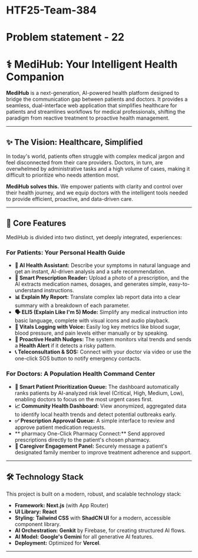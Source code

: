 ﻿# HTF25-Team-384
# Problem statement - 22

# ⚕️ MediHub: Your Intelligent Health Companion

**MediHub** is a next-generation, AI-powered health platform designed to bridge the communication gap between patients and doctors. It provides a seamless, dual-interface web application that simplifies healthcare for patients and streamlines workflows for medical professionals, shifting the paradigm from reactive treatment to proactive health management.

---

## ✨ The Vision: Healthcare, Simplified

In today's world, patients often struggle with complex medical jargon and feel disconnected from their care providers. Doctors, in turn, are overwhelmed by administrative tasks and a high volume of cases, making it difficult to prioritize who needs attention most.

**MediHub solves this.** We empower patients with clarity and control over their health journey, and we equip doctors with the intelligent tools needed to provide efficient, proactive, and data-driven care.

---

## 🚀 Core Features

MediHub is divided into two distinct, yet deeply integrated, experiences:

### For Patients: Your Personal Health Guide
*   **🤖 AI Health Assistant:** Describe your symptoms in natural language and get an instant, AI-driven analysis and a safe recommendation.
*   **📄 Smart Prescription Reader:** Upload a photo of a prescription, and the AI extracts medication names, dosages, and generates simple, easy-to-understand instructions.
*   **📊 Explain My Report:** Translate complex lab report data into a clear summary with a breakdown of each parameter.
*   **🗣️ ELI5 (Explain Like I'm 5) Mode:** Simplify any medical instruction into basic language, complete with visual icons and audio playback.
*   **🎤 Vitals Logging with Voice:** Easily log key metrics like blood sugar, blood pressure, and pain levels either manually or by speaking.
*   **🚨 Proactive Health Nudges:** The system monitors vital trends and sends a **Health Alert** if it detects a risky pattern.
*   **📞 Teleconsultation & SOS:** Connect with your doctor via video or use the one-click SOS button to notify emergency contacts.

### For Doctors: A Population Health Command Center
*   **🧠 Smart Patient Prioritization Queue:** The dashboard automatically ranks patients by AI-analyzed risk level (Critical, High, Medium, Low), enabling doctors to focus on the most urgent cases first.
*   **📈 Community Health Dashboard:** View anonymized, aggregated data to identify local health trends and detect potential outbreaks early.
*   **✅ Prescription Approval Queue:** A simple interface to review and approve patient medication requests.
*   ** pharmacy One-Click Pharmacy Connect:** Send approved prescriptions directly to the patient's chosen pharmacy.
*   **🤝 Caregiver Engagement Panel:** Securely message a patient's designated family member to improve treatment adherence and support.

---

## 🛠️ Technology Stack

This project is built on a modern, robust, and scalable technology stack:

*   **Framework:** **Next.js** (with App Router)
*   **UI Library:** **React**
*   **Styling:** **Tailwind CSS** with **ShadCN UI** for a modern, accessible component library.
*   **AI Orchestration:** **Genkit** by Firebase, for creating structured AI flows.
*   **AI Model:** **Google's Gemini** for all generative AI features.
*   **Deployment:** Optimized for **Vercel**.

---
